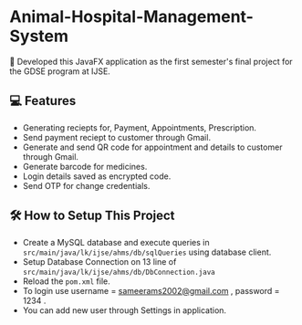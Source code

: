 # Animal-Hospital-Management-System

💠 Developed this JavaFX application as the first semester's final project for the GDSE program at IJSE.

## 💻 Features 

* Generating reciepts for,
            Payment,
            Appointments,
            Prescription.
* Send payment reciept to customer through Gmail.
* Generate and send QR code for appointment and details to customer through Gmail.
* Generate barcode for medicines.
* Login details saved as encrypted code.
* Send OTP for change credentials.


## 🛠️ How to Setup This Project

* Create a MySQL database and execute queries in `src/main/java/lk/ijse/ahms/db/sqlQueries` using database client.
* Setup Database Connection on 13 line of `src/main/java/lk/ijse/ahms/db/DbConnection.java`
* Reload the `pom.xml` file.
* To login use username = sameerams2002@gmail.com , password = 1234  .
* You can add new user through Settings in application.
